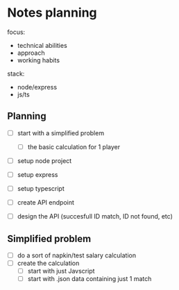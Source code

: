 # Notes planning

focus:
- technical abilities
- approach
- working habits

stack:
- node/express
- js/ts


## Planning

- [ ] start with a simplified problem
    - [ ] the basic calculation for 1 player

- [ ] setup node project
- [ ] setup express
- [ ] setup typescript
- [ ] create API endpoint
- [ ] design the API (succesfull ID match, ID not found, etc)


## Simplified problem

- [ ] do a sort of napkin/test salary calculation
- [ ] create the calculation
    - [ ] start with just Javscript
    - [ ] start with .json data containing just 1 match
